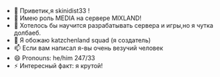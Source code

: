 - 👋 Приветик,я skinidist33 !
- 👀 Имею роль MEDIA на сервере MIXLAND!
- 🌱 Хотелось бы научится разрабатывать сервера и игры,но я чутка долбаеб.
- 💞️ Я обожаю katzchenland squad (я создатель)
- 📫 Если вам написал я-вы очень везучий человек
- 😄 Pronouns: he/him 247/33
- ⚡ Интересный факт: я крутой!

<!---
skibidist33/skibidist33 is a ✨ special ✨ repository because its `README.md` (this file) appears on your GitHub profile.
You can click the Preview link to take a look at your changes.
--->
